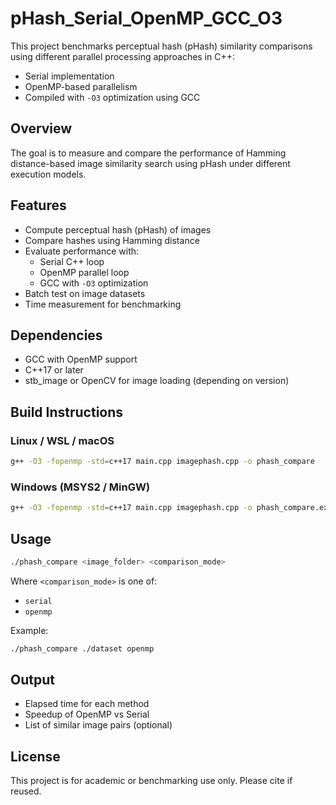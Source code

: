 # pHash_Serial_OpenMP_GCC_O3

This project benchmarks perceptual hash (pHash) similarity comparisons using different parallel processing approaches in C++:

- Serial implementation
- OpenMP-based parallelism
- Compiled with `-O3` optimization using GCC

## Overview

The goal is to measure and compare the performance of Hamming distance-based image similarity search using pHash under different execution models.

## Features

- Compute perceptual hash (pHash) of images
- Compare hashes using Hamming distance
- Evaluate performance with:
  - Serial C++ loop
  - OpenMP parallel loop
  - GCC with `-O3` optimization
- Batch test on image datasets
- Time measurement for benchmarking

## Dependencies

- GCC with OpenMP support
- C++17 or later
- stb_image or OpenCV for image loading (depending on version)

## Build Instructions

### Linux / WSL / macOS

```bash
g++ -O3 -fopenmp -std=c++17 main.cpp imagephash.cpp -o phash_compare
```

### Windows (MSYS2 / MinGW)

```bash
g++ -O3 -fopenmp -std=c++17 main.cpp imagephash.cpp -o phash_compare.exe
```

## Usage

```bash
./phash_compare <image_folder> <comparison_mode>
```

Where `<comparison_mode>` is one of:
- `serial`
- `openmp`

Example:

```bash
./phash_compare ./dataset openmp
```

## Output

- Elapsed time for each method
- Speedup of OpenMP vs Serial
- List of similar image pairs (optional)

## License

This project is for academic or benchmarking use only. Please cite if reused.

